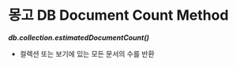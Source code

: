# **몽고 DB Document Count Method**

***db.collection.estimatedDocumentCount()***
- 컬렉션 또는 보기에 있는 모든 문서의 수를 반환

